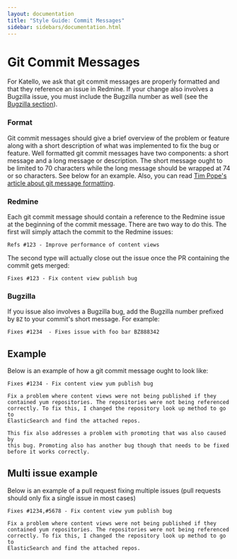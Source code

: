 ```yaml
---
layout: documentation
title: "Style Guide: Commit Messages"
sidebar: sidebars/documentation.html
---
```


# Git Commit Messages

For Katello, we ask that git commit messages are properly formatted and that they reference an issue
in Redmine. If your change also involves a Bugzilla issue, you must include the Bugzilla number as
well (see the [Bugzilla section](TODO)).

### Format

Git commit messages should give a brief overview of the problem or feature along with a short
description of what was implemented to fix the bug or feature. Well formatted git commit messages
have two components: a short message and a long message or description.  The short message ought to
be limited to 70 characters while the long message should be wrapped at 74 or so characters.  See
below for an example. Also, you can read [Tim Pope's article about git message
formatting](http://tbaggery.com/2008/04/19/a-note-about-git-commit-messages.html).

### Redmine

Each git commit message should contain a reference to the Redmine issue at the beginning of the
commit message. There are two way to do this. The first will simply attach the commit to the Redmine
issues:

```
Refs #123 - Improve performance of content views
```

The second type will actually close out the issue once the PR containing the commit gets merged:

```
Fixes #123 - Fix content view publish bug
```

### Bugzilla

If you issue also involves a Bugzilla bug, add the Bugzilla number prefixed by `BZ` to your commit's
short message. For example:

```
Fixes #1234  - Fixes issue with foo bar BZ888342
```

## Example

Below is an example of how a git commit message ought to look like:

```
Fixes #1234 - Fix content view yum publish bug

Fix a problem where content views were not being published if they
contained yum repositories. The repositories were not being referenced
correctly. To fix this, I changed the repository look up method to go to
ElasticSearch and find the attached repos.

This fix also addresses a problem with promoting that was also caused by
this bug. Promoting also has another bug though that needs to be fixed
before it works correctly.
```

## Multi issue example

Below is an example of a pull request fixing multiple issues (pull requests should only fix a single issue in most cases)

```
Fixes #1234,#5678 - Fix content view yum publish bug

Fix a problem where content views were not being published if they
contained yum repositories. The repositories were not being referenced
correctly. To fix this, I changed the repository look up method to go to
ElasticSearch and find the attached repos.
```